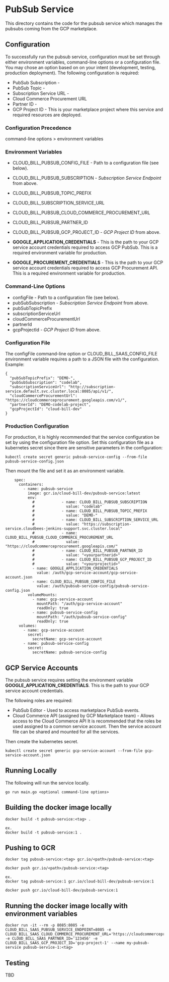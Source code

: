 # PubSub Service
This directory contains the code for the pubsub service which manages the 
pubsubs coming from the GCP marketplace.

## Configuration
To successfully run the pubsub service, configuration must be set through either environment variables, command-line options or a configuration file. You may chose an option based on on your intent (development, testing, production deployment). The following configuration is required:

* PubSub Subscription -
* PubSub Topic -
* Subscription Service URL -
* Cloud Commerce Procurement URL
* Partner ID -
* GCP Project ID - This is your marketplace project where this service and required resources are deployed.

### Configuration Precedence
command-line options > environment variables

### Environment Variables
* CLOUD_BILL_PUBSUB_CONFIG_FILE - Path to a configuration file (see below).
* CLOUD_BILL_PUBSUB_SUBSCRIPTION - _Subscription Service Endpoint_ from above.
* CLOUD_BILL_PUBSUB_TOPIC_PREFIX
* CLOUD_BILL_SUBSCRIPTION_SERVICE_URL
* CLOUD_BILL_PUBSUB_CLOUD_COMMERCE_PROCUREMENT_URL
* CLOUD_BILL_PUBSUB_PARTNER_ID
* CLOUD_BILL_PUBSUB_GCP_PROJECT_ID - _GCP Project ID_ from above.

* **GOOGLE_APPLICATION_CREDENTIALS** - This is the path to your GCP service account credentials required to access GCP PubSub. This is a required environment variable for production.
* **GOOGLE_PROCUREMENT_CREDENTIALS** - This is the path to your GCP service account credentials required to access GCP Procurement API. This is a required environment variable for production.

### Command-Line Options
* configFile - Path to a configuration file (see below).
* pubSubSubscription - _Subscription Service Endpoint_ from above.
* pubSubTopicPrefix
* subscriptionServiceUrl
* cloudCommerceProcurementUrl
* partnerId
* gcpProjectId - _GCP Project ID_ from above.

### Configuration File
The configFile command-line option or CLOUD_BILL_SAAS_CONFIG_FILE environment variable requires a path to a JSON file with the configuration. Example:
```
{
  "pubSubTopicPrefix": "DEMO-",
  "pubSubSubscription": "codelab",
  "subscriptionServiceUrl": "http://subscription-service.default.svc.cluster.local:8085/api/v1/",
  "cloudCommerceProcurementUrl": "https://cloudcommerceprocurement.googleapis.com/v1/",
  "partnerId": "DEMO-codelab-project",
  "gcpProjectId": "cloud-bill-dev"
}
```

### Production Configuration
For production, it is highly recommended that the service configuration be set by using the configuration file option. Set this configuration file as a kubernetes secret since there are sensitive parameters in the configuration:

```
kubectl create secret generic pubsub-service-config --from-file pubsub-service-config.json
```

Then mount the file and set it as an environment variable.

```
    spec:
      containers:
        - name: pubsub-service
          image: gcr.io/cloud-bill-dev/pubsub-service:latest
          env:
            #            - name: CLOUD_BILL_PUBSUB_SUBSCRIPTION
            #              value: "codelab"
            #            - name: CLOUD_BILL_PUBSUB_TOPIC_PREFIX
            #              value: "DEMO-"
            #            - name: CLOUD_BILL_SUBSCRIPTION_SERVICE_URL
            #              value: "https://subscription-service.cloudbees-jenkins-support.svc.cluster.local"
            #            - name: CLOUD_BILL_PUBSUB_CLOUD_COMMERCE_PROCUREMENT_URL
            #              value: "https://cloudcommerceprocurement.googleapis.com/"
            #            - name: CLOUD_BILL_PUBSUB_PARTNER_ID
            #              value: "<yourpartnerid>"
            #            - name: CLOUD_BILL_PUBSUB_GCP_PROJECT_ID
            #              value: "<yourprojectid>"
            - name: GOOGLE_APPLICATION_CREDENTIALS
              value: /auth/gcp-service-account/gcp-service-account.json
            - name: CLOUD_BILL_PUBSUB_CONFIG_FILE
              value: /auth/pubsub-service-config/pubsub-service-config.json
          volumeMounts:
            - name: gcp-service-account
              mountPath: "/auth/gcp-service-account"
              readOnly: true
            - name: pubsub-service-config
              mountPath: "/auth/pubsub-service-config"
              readOnly: true
      volumes:
        - name: gcp-service-account
          secret:
            secretName: gcp-service-account
        - name: pubsub-service-config
          secret:
            secretName: pubsub-service-config
```

## GCP Service Accounts
The pubsub service requires setting the environment variable **GOOGLE_APPLICATION_CREDENTIALS**. This is the path to your GCP service account credentials.

The following roles are required:
* PubSub Editor - Used to access marketplace PubSub events.
* Cloud Commerce API (assigned by GCP Marketplace team) - Allows access to the Cloud Commerce API
It is recommended that the roles be used assigned to a common service account. Then the service account file can be shared and mounted for all the services.

Then create the kubernetes secret.
```
kubectl create secret generic gcp-service-account --from-file gcp-service-account.json
```

## Running Locally
The following will run the service locally.
```
go run main.go <optional command-line options>
```

## Building the docker image locally
```
docker build -t pubsub-service:<tag> .

ex.
docker build -t pubsub-service:1 .
```

## Pushing to GCR
```
docker tag pubsub-service:<tag> gcr.io/<path>/pubsub-service:<tag>

docker push gcr.io/<path>/pubsub-service:<tag>

ex.
docker tag pubsub-service:1 gcr.io/cloud-bill-dev/pubsub-service:1

docker push gcr.io/cloud-bill-dev/pubsub-service:1

```

## Running the docker image locally with environment variables
```
docker run -it --rm -p 8085:8085 -e CLOUD_BILL_SAAS_PUBSUB_SERVICE_ENDPOINT=8085 -e CLOUD_BILL_SAAS_CLOUD_COMMERCE_PROCUREMENT_URL='https://cloudcommerceprocurement.googleapis.com/' -e CLOUD_BILL_SAAS_PARTNER_ID='123456' -e CLOUD_BILL_SAAS_GCP_PROJECT_ID='gcp-project-1' --name my-pubsub-service pubsub-service-1:<tag>

```

## Testing
TBD
